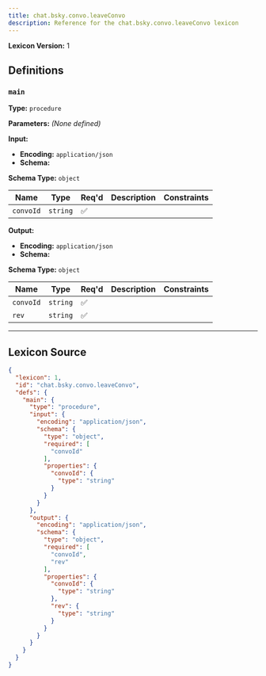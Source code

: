 ```yaml
---
title: chat.bsky.convo.leaveConvo
description: Reference for the chat.bsky.convo.leaveConvo lexicon
---
```

**Lexicon Version:** 1

## Definitions

<a name="main"></a>
### `main`

**Type:** `procedure`

**Parameters:** _(None defined)_

**Input:**

- **Encoding:** `application/json`
- **Schema:**

**Schema Type:** `object`

| Name | Type | Req'd  | Description | Constraints |
|------|------|----------|-------------|-------------|
| `convoId` | `string` | ✅  |  |  |
**Output:**

- **Encoding:** `application/json`
- **Schema:**

**Schema Type:** `object`

| Name | Type | Req'd  | Description | Constraints |
|------|------|----------|-------------|-------------|
| `convoId` | `string` | ✅  |  |  |
| `rev` | `string` | ✅  |  |  |

---

## Lexicon Source
```json
{
  "lexicon": 1,
  "id": "chat.bsky.convo.leaveConvo",
  "defs": {
    "main": {
      "type": "procedure",
      "input": {
        "encoding": "application/json",
        "schema": {
          "type": "object",
          "required": [
            "convoId"
          ],
          "properties": {
            "convoId": {
              "type": "string"
            }
          }
        }
      },
      "output": {
        "encoding": "application/json",
        "schema": {
          "type": "object",
          "required": [
            "convoId",
            "rev"
          ],
          "properties": {
            "convoId": {
              "type": "string"
            },
            "rev": {
              "type": "string"
            }
          }
        }
      }
    }
  }
}
```
